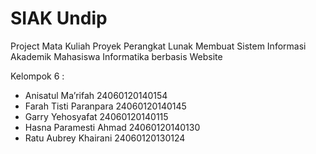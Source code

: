 # SIAK Undip
Project Mata Kuliah Proyek Perangkat Lunak
Membuat Sistem Informasi Akademik Mahasiswa Informatika berbasis Website

Kelompok 6 :

* Anisatul Ma’rifah			    24060120140154
* Farah Tisti Paranpara			24060120140145
* Garry Yehosyafat			    24060120140115
* Hasna Paramesti Ahmad		  24060120140130
* Ratu Aubrey Khairani			24060120130124
